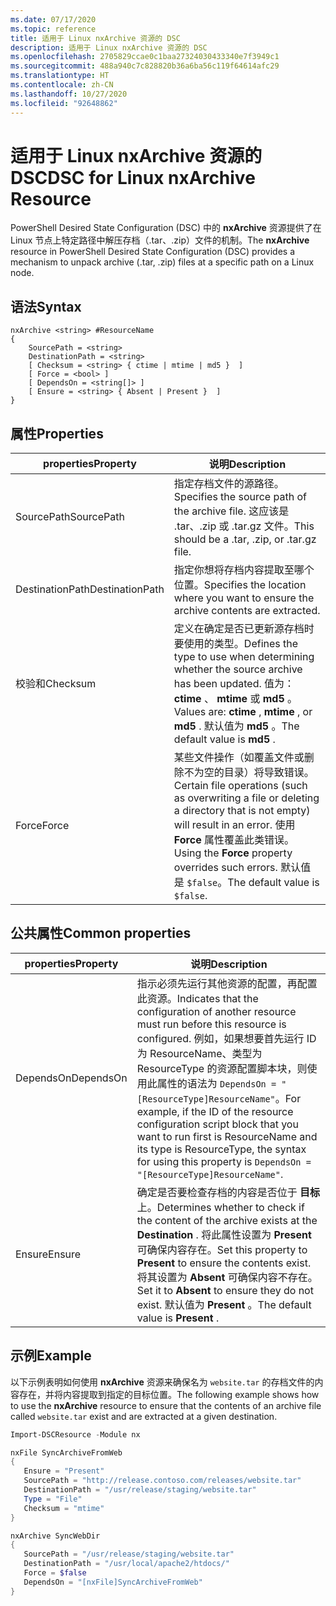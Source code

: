 ```yaml
---
ms.date: 07/17/2020
ms.topic: reference
title: 适用于 Linux nxArchive 资源的 DSC
description: 适用于 Linux nxArchive 资源的 DSC
ms.openlocfilehash: 2705829ccae0c1baa27324030433340e7f3949c1
ms.sourcegitcommit: 488a940c7c828820b36a6ba56c119f64614afc29
ms.translationtype: HT
ms.contentlocale: zh-CN
ms.lasthandoff: 10/27/2020
ms.locfileid: "92648862"
---
```

# <a name="dsc-for-linux-nxarchive-resource"></a><span data-ttu-id="9f8a3-103">适用于 Linux nxArchive 资源的 DSC</span><span class="sxs-lookup"><span data-stu-id="9f8a3-103">DSC for Linux nxArchive Resource</span></span>

<span data-ttu-id="9f8a3-104">PowerShell Desired State Configuration (DSC) 中的 **nxArchive** 资源提供了在 Linux 节点上特定路径中解压存档（.tar、.zip）文件的机制。</span><span class="sxs-lookup"><span data-stu-id="9f8a3-104">The **nxArchive** resource in PowerShell Desired State Configuration (DSC) provides a mechanism to unpack archive (.tar, .zip) files at a specific path on a Linux node.</span></span>

## <a name="syntax"></a><span data-ttu-id="9f8a3-105">语法</span><span class="sxs-lookup"><span data-stu-id="9f8a3-105">Syntax</span></span>

```Syntax
nxArchive <string> #ResourceName
{
    SourcePath = <string>
    DestinationPath = <string>
    [ Checksum = <string> { ctime | mtime | md5 }  ]
    [ Force = <bool> ]
    [ DependsOn = <string[]> ]
    [ Ensure = <string> { Absent | Present }  ]
}
```

## <a name="properties"></a><span data-ttu-id="9f8a3-106">属性</span><span class="sxs-lookup"><span data-stu-id="9f8a3-106">Properties</span></span>

|<span data-ttu-id="9f8a3-107">properties</span><span class="sxs-lookup"><span data-stu-id="9f8a3-107">Property</span></span> |<span data-ttu-id="9f8a3-108">说明</span><span class="sxs-lookup"><span data-stu-id="9f8a3-108">Description</span></span> |
|---|---|
|<span data-ttu-id="9f8a3-109">SourcePath</span><span class="sxs-lookup"><span data-stu-id="9f8a3-109">SourcePath</span></span> |<span data-ttu-id="9f8a3-110">指定存档文件的源路径。</span><span class="sxs-lookup"><span data-stu-id="9f8a3-110">Specifies the source path of the archive file.</span></span> <span data-ttu-id="9f8a3-111">这应该是 .tar、.zip 或 .tar.gz 文件。</span><span class="sxs-lookup"><span data-stu-id="9f8a3-111">This should be a .tar, .zip, or .tar.gz file.</span></span> |
|<span data-ttu-id="9f8a3-112">DestinationPath</span><span class="sxs-lookup"><span data-stu-id="9f8a3-112">DestinationPath</span></span> |<span data-ttu-id="9f8a3-113">指定你想将存档内容提取至哪个位置。</span><span class="sxs-lookup"><span data-stu-id="9f8a3-113">Specifies the location where you want to ensure the archive contents are extracted.</span></span> |
|<span data-ttu-id="9f8a3-114">校验和</span><span class="sxs-lookup"><span data-stu-id="9f8a3-114">Checksum</span></span> |<span data-ttu-id="9f8a3-115">定义在确定是否已更新源存档时要使用的类型。</span><span class="sxs-lookup"><span data-stu-id="9f8a3-115">Defines the type to use when determining whether the source archive has been updated.</span></span> <span data-ttu-id="9f8a3-116">值为： **ctime** 、 **mtime** 或 **md5** 。</span><span class="sxs-lookup"><span data-stu-id="9f8a3-116">Values are: **ctime** , **mtime** , or **md5** .</span></span> <span data-ttu-id="9f8a3-117">默认值为 **md5** 。</span><span class="sxs-lookup"><span data-stu-id="9f8a3-117">The default value is **md5** .</span></span> |
|<span data-ttu-id="9f8a3-118">Force</span><span class="sxs-lookup"><span data-stu-id="9f8a3-118">Force</span></span> |<span data-ttu-id="9f8a3-119">某些文件操作（如覆盖文件或删除不为空的目录）将导致错误。</span><span class="sxs-lookup"><span data-stu-id="9f8a3-119">Certain file operations (such as overwriting a file or deleting a directory that is not empty) will result in an error.</span></span> <span data-ttu-id="9f8a3-120">使用 **Force** 属性覆盖此类错误。</span><span class="sxs-lookup"><span data-stu-id="9f8a3-120">Using the **Force** property overrides such errors.</span></span> <span data-ttu-id="9f8a3-121">默认值是 `$false`。</span><span class="sxs-lookup"><span data-stu-id="9f8a3-121">The default value is `$false`.</span></span> |

## <a name="common-properties"></a><span data-ttu-id="9f8a3-122">公共属性</span><span class="sxs-lookup"><span data-stu-id="9f8a3-122">Common properties</span></span>

|<span data-ttu-id="9f8a3-123">properties</span><span class="sxs-lookup"><span data-stu-id="9f8a3-123">Property</span></span> |<span data-ttu-id="9f8a3-124">说明</span><span class="sxs-lookup"><span data-stu-id="9f8a3-124">Description</span></span> |
|---|---|
|<span data-ttu-id="9f8a3-125">DependsOn</span><span class="sxs-lookup"><span data-stu-id="9f8a3-125">DependsOn</span></span> |<span data-ttu-id="9f8a3-126">指示必须先运行其他资源的配置，再配置此资源。</span><span class="sxs-lookup"><span data-stu-id="9f8a3-126">Indicates that the configuration of another resource must run before this resource is configured.</span></span> <span data-ttu-id="9f8a3-127">例如，如果想要首先运行 ID 为 ResourceName、类型为 ResourceType 的资源配置脚本块，则使用此属性的语法为 `DependsOn = "[ResourceType]ResourceName"`。</span><span class="sxs-lookup"><span data-stu-id="9f8a3-127">For example, if the ID of the resource configuration script block that you want to run first is ResourceName and its type is ResourceType, the syntax for using this property is `DependsOn = "[ResourceType]ResourceName"`.</span></span> |
|<span data-ttu-id="9f8a3-128">Ensure</span><span class="sxs-lookup"><span data-stu-id="9f8a3-128">Ensure</span></span> |<span data-ttu-id="9f8a3-129">确定是否要检查存档的内容是否位于 **目标** 上。</span><span class="sxs-lookup"><span data-stu-id="9f8a3-129">Determines whether to check if the content of the archive exists at the **Destination** .</span></span> <span data-ttu-id="9f8a3-130">将此属性设置为 **Present** 可确保内容存在。</span><span class="sxs-lookup"><span data-stu-id="9f8a3-130">Set this property to **Present** to ensure the contents exist.</span></span> <span data-ttu-id="9f8a3-131">将其设置为 **Absent** 可确保内容不存在。</span><span class="sxs-lookup"><span data-stu-id="9f8a3-131">Set it to **Absent** to ensure they do not exist.</span></span> <span data-ttu-id="9f8a3-132">默认值为 **Present** 。</span><span class="sxs-lookup"><span data-stu-id="9f8a3-132">The default value is **Present** .</span></span> |

## <a name="example"></a><span data-ttu-id="9f8a3-133">示例</span><span class="sxs-lookup"><span data-stu-id="9f8a3-133">Example</span></span>

<span data-ttu-id="9f8a3-134">以下示例表明如何使用 **nxArchive** 资源来确保名为 `website.tar` 的存档文件的内容存在，并将内容提取到指定的目标位置。</span><span class="sxs-lookup"><span data-stu-id="9f8a3-134">The following example shows how to use the **nxArchive** resource to ensure that the contents of an archive file called `website.tar` exist and are extracted at a given destination.</span></span>

```powershell
Import-DSCResource -Module nx

nxFile SyncArchiveFromWeb
{
   Ensure = "Present"
   SourcePath = "http://release.contoso.com/releases/website.tar"
   DestinationPath = "/usr/release/staging/website.tar"
   Type = "File"
   Checksum = "mtime"
}

nxArchive SyncWebDir
{
   SourcePath = "/usr/release/staging/website.tar"
   DestinationPath = "/usr/local/apache2/htdocs/"
   Force = $false
   DependsOn = "[nxFile]SyncArchiveFromWeb"
}
```
